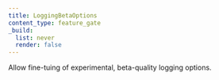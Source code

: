 ```yaml
---
title: LoggingBetaOptions
content_type: feature_gate
_build:
  list: never
  render: false
---
```

Allow fine-tuing of experimental, beta-quality logging options.
